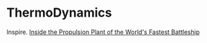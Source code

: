 # ThermoDynamics
Inspire. [Inside the Propulsion Plant of the World's Fastest Battleship](https://youtu.be/CIMD6-CGJo4)
